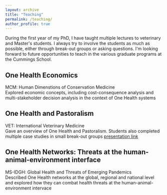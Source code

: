 ```yaml
---
layout: archive
title: "Teaching"
permalink: /teaching/
author_profile: true
---
```


During the first year of my PhD, I have taught multiple lectures to veterinary and Master's students. I always try to involve the students as much as possible, either through break-out groups or asking questions. I'm looking forward to future opportunities to teach in the various graduate programs at the Cummings School. 

## One Health Economics
  MCM: Human Dimenstions of Conservation Medicine  
  Explored economic concepts, including cost-consequence analysis and multi-stakeholder decision analysis in the context of One Health systems

## One Health and Pastoralism
  VET: International Veterinary Medicine  
  Gave an overview of One Health and Pastoralism. Students also completed multiple case studies in small break-out groups [presentation link](https://www.icloud.com/keynote/024f54e8nWe8HETuLMleNqMUA#Evan_Griffith_One_Health_and_Pastoralism) 

## One Health Networks: Threats at the human-animal-environment interface
  MS-IDGH: Global Health and Threats of Emerging Pandemics  
  Described One Health networks at the global, regional and national level and explored how they can combat health threats at the human-animal-environment intervace


